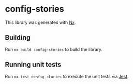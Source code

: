 # config-stories

This library was generated with [Nx](https://nx.dev).

## Building

Run `nx build config-stories` to build the library.

## Running unit tests

Run `nx test config-stories` to execute the unit tests via [Jest](https://jestjs.io).
